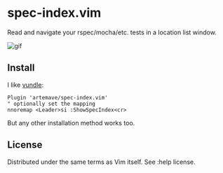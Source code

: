 # spec-index.vim
Read and navigate your rspec/mocha/etc. tests in a location list window.

![gif](https://dl.dropboxusercontent.com/s/k48fz9faqsuwcbn/cll_snippet.gif)

## Install

I like [vundle](https://github.com/VundleVim/Vundle.vim):

```
Plugin 'artemave/spec-index.vim'
" optionally set the mapping
nnoremap <Leader>si :ShowSpecIndex<cr>
```

But any other installation method works too.

## License

Distributed under the same terms as Vim itself. See :help license.
